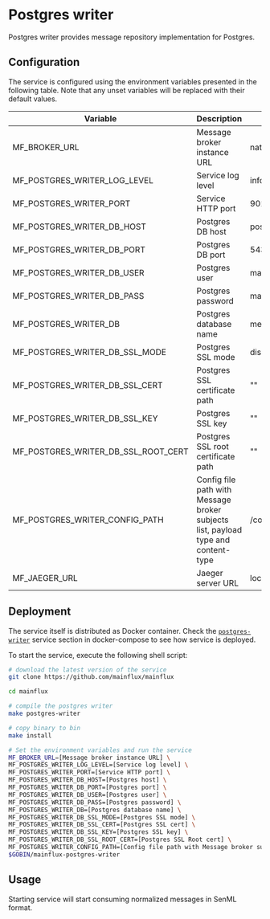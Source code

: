 # Postgres writer

Postgres writer provides message repository implementation for Postgres.

## Configuration

The service is configured using the environment variables presented in the
following table. Note that any unset variables will be replaced with their
default values.

| Variable                            | Description                                                                       | Default                |
| ----------------------------------- | --------------------------------------------------------------------------------- | ---------------------- |
| MF_BROKER_URL                       | Message broker instance URL                                                       | nats://localhost:4222  |
| MF_POSTGRES_WRITER_LOG_LEVEL        | Service log level                                                                 | info                   |
| MF_POSTGRES_WRITER_PORT             | Service HTTP port                                                                 | 9010                    |
| MF_POSTGRES_WRITER_DB_HOST          | Postgres DB host                                                                  | postgres               |
| MF_POSTGRES_WRITER_DB_PORT          | Postgres DB port                                                                  | 5432                   |
| MF_POSTGRES_WRITER_DB_USER          | Postgres user                                                                     | mainflux               |
| MF_POSTGRES_WRITER_DB_PASS          | Postgres password                                                                 | mainflux               |
| MF_POSTGRES_WRITER_DB               | Postgres database name                                                            | messages               |
| MF_POSTGRES_WRITER_DB_SSL_MODE      | Postgres SSL mode                                                                 | disabled               |
| MF_POSTGRES_WRITER_DB_SSL_CERT      | Postgres SSL certificate path                                                     | ""                     |
| MF_POSTGRES_WRITER_DB_SSL_KEY       | Postgres SSL key                                                                  | ""                     |
| MF_POSTGRES_WRITER_DB_SSL_ROOT_CERT | Postgres SSL root certificate path                                                | ""                     |
| MF_POSTGRES_WRITER_CONFIG_PATH      | Config file path with Message broker subjects list, payload type and content-type | /config.toml           |
| MF_JAEGER_URL                 | Jaeger server URL                                                        | localhost:6831 |

## Deployment

The service itself is distributed as Docker container. Check the [`postgres-writer`](https://github.com/mainflux/mainflux/blob/master/docker/addons/postgres-writer/docker-compose.yml#L34-L59) service section in docker-compose to see how service is deployed.

To start the service, execute the following shell script:

```bash
# download the latest version of the service
git clone https://github.com/mainflux/mainflux

cd mainflux

# compile the postgres writer
make postgres-writer

# copy binary to bin
make install

# Set the environment variables and run the service
MF_BROKER_URL=[Message broker instance URL] \
MF_POSTGRES_WRITER_LOG_LEVEL=[Service log level] \
MF_POSTGRES_WRITER_PORT=[Service HTTP port] \
MF_POSTGRES_WRITER_DB_HOST=[Postgres host] \
MF_POSTGRES_WRITER_DB_PORT=[Postgres port] \
MF_POSTGRES_WRITER_DB_USER=[Postgres user] \
MF_POSTGRES_WRITER_DB_PASS=[Postgres password] \
MF_POSTGRES_WRITER_DB=[Postgres database name] \
MF_POSTGRES_WRITER_DB_SSL_MODE=[Postgres SSL mode] \
MF_POSTGRES_WRITER_DB_SSL_CERT=[Postgres SSL cert] \
MF_POSTGRES_WRITER_DB_SSL_KEY=[Postgres SSL key] \
MF_POSTGRES_WRITER_DB_SSL_ROOT_CERT=[Postgres SSL Root cert] \
MF_POSTGRES_WRITER_CONFIG_PATH=[Config file path with Message broker subjects list, payload type and content-type] \
$GOBIN/mainflux-postgres-writer
```

## Usage

Starting service will start consuming normalized messages in SenML format.
